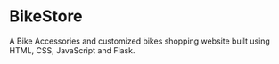 # BikeStore
A Bike Accessories and customized bikes shopping website built using HTML, CSS, JavaScript and Flask.
